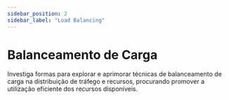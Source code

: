 ```yaml
---
sidebar_position: 2
sidebar_label: "Load Balancing"
---
```


# Balanceamento de Carga

Investiga formas para explorar e aprimorar técnicas de balanceamento de carga na distribuição de tráfego e recursos, procurando promover a utilização eficiente dos recursos disponíveis.
